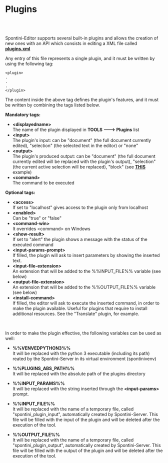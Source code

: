 # Plugins
<br></br>

Spontini-Editor supports several built-in plugins and allows the creation of new ones with an API which consists in editing a XML file called **[plugins.xml](../plugins/plugins.xml)**

Any entry of this file represents a single plugin, and it must be written by using the following tag:


```
<plugin>
.
.
.
</plugin>
```

The content inside the above tag defines the plugin's features, and it must be written by combining the tags listed below.

  **Mandatory tags:**

  * **&lt;displayedname&gt;** 
    <br/>The name of the plugin displayed in **TOOLS ---> Plugins** list
  * **&lt;input&gt;** 
    <br/>The plugin's input: can be "document" (the full document currently edited), "selection" (the selected text in the editor) or "none"
  * **&lt;output&gt;**
    <br/>The plugin's produced output: can be "document" (the full document currently edited will be replaced with the plugin's output), "selection" (the current active selection will be replaced), "block" (see **[THIS](../examples/python-to-spontini-example.ly)** example)
  * **&lt;command&gt;**
    <br/>The command to be executed

  **Optional tags:**  
  
  * **&lt;access&gt;**
    <br/>If set to "localhost" gives access to the plugin only from localhost
  * **&lt;enabled&gt;**
    <br/>Can be "true" or "false"
  * **&lt;command-win&gt;**
    <br/>It overrides &lt;command&gt; on Windows
  * **&lt;show-result&gt;**
    <br/>If set to "alert" the plugin shows a message with the status of the executed command
  * **&lt;input-params-prompt&gt;**
    <br/>If filled, the plugin will ask to insert parameters by showing the inserted text.
  * **&lt;input-file-extension&gt;**
    <br/>An extension that will be added to the %%INPUT_FILE%% variable (see below)
  * **&lt;output-file-extension&gt;**
    <br/>An extension that will be added to the %%OUTPUT_FILE%% variable (see below)
  * **&lt;install-command&gt;**
    <br/>If filled, the editor will ask to execute the inserted command, in order to make the plugin available. Useful for plugins that require to install additional resources.
    See the "Translate" plugin, for example.
 
  <br/>
 
In order to make the plugin effective, the following variables can be used as well:

  * **%%VENVEDPYTHON3%%**
   <br/>It will be replaced with the python 3 executable (including its path) reated by the Spontini-Server in its virtual environment (spontinivenv)
   
  * **%%PLUGINS_ABS_PATH%%**
   <br/>It will be replaced with the absolute path of the plugins directory
  
  * **%%INPUT_PARAMS%%**
   <br/>It will be replaced with the string inserted through the **&lt;input-params&gt;** prompt.     
  
  * **%%INPUT_FILE%%**
   <br/>It will be replaced with the name of a temporary file, called "spontini_plugin_input", automatically created by Spontini-Server. This file will be filled with the input of the plugin and will be deleted after the execution of the tool.
   
  * **%%OUTPUT_FILE%%**
   <br/>It will be replaced with the name of a temporary file, called "spontini_plugin_output", automatically created by Spontini-Server. This file will be filled with the output of the plugin and will be deleted after the execution of the tool.   
   
   
   
